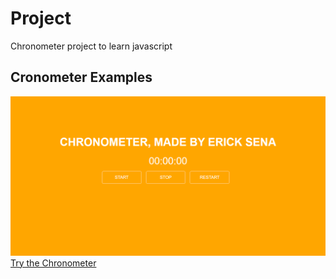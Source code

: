 # Project
 Chronometer project to learn javascript
 
## Cronometer Examples
![Picture of the Chronometer](Screenshots/Home.png)
[Try the Chronometer](https://ericksenagodinho.github.io/Chronometer/Chronometer/)